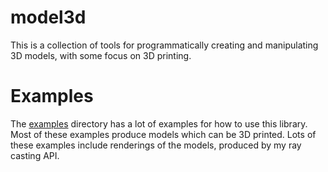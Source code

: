 # model3d

This is a collection of tools for programmatically creating and manipulating 3D models, with some focus on 3D printing.

# Examples

The [examples](examples) directory has a lot of examples for how to use this library. Most of these examples produce models which can be 3D printed. Lots of these examples include renderings of the models, produced by my ray casting API.
